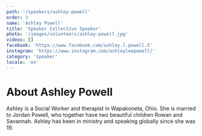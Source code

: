 ```yaml
---
path: '/speakers/ashley-powell'
order: 3
name: 'Ashley Powell'
title: 'Speaker Collective Speaker'
photo: '/images/volunteers/ashley-powell.jpg'
videos: []
facebook: 'https://www.facebook.com/ashley.l.powell.5'
instagram: 'https://www.instagram.com/ashleyleepowell/'
category: 'Speaker'
locale: 'en'
---
```


# About Ashley Powell

Ashley is a Social Worker and therapist in Wapakoneta, Ohio. She is married to Jordan Powell, who together have two beautiful children Rowan and Savannah. Ashley has been in ministry and speaking globally since she was 19.
